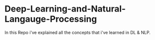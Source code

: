# Deep-Learning-and-Natural-Langauge-Processing

In this Repo i've explained all the concepts that i've learned in DL & NLP.
